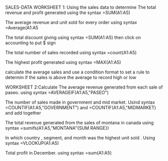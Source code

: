 SALES-DATA
WORKSHEET 1: Using the sales data to determine
The total revenue and profit generated using the syntax =SUM(A1:A5)

The average revenue and unit sold for every order using syntax =Average(A1:A5

The total discount giving using syntax =SUM(A1:A5) then click on accounting to put $ sign

The total number of sales recorded using syntax =count(A1:A5)

The highest profit generated using syntax =MAX(A1:A5)

calculate the average sales and use a condition format to set a rule to determin if the sales is above the
average to record high or low

WORKSHEET 2:Calculate
The average revenue generated from each sale of paseo. using syntax =AVERAGEIF(A1:A5,"PASEO")

The number of sales made in government and mid market. Usind syntax =COUNTIF(A1:A5,"GOVERNMENT") and =COUNTIF(A1:A5,"MIDMARKET) and add together

The total revenue generated from the sales of montana in canada using syntax =sumifs(A1:A5,"MONTANA"{SUM RANGE})

In which country , segment, and month was the highest unit sold . Using syntax =VLOOKUP(A1:A5)

Total profit in December. using syntax =sum(A1:A5)
